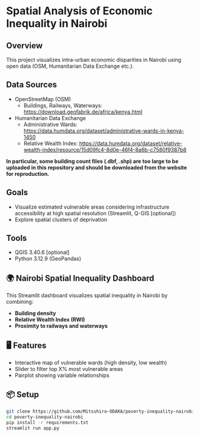 # Spatial Analysis of Economic Inequality in Nairobi

## Overview
This project visualizes intra-urban economic disparities in Nairobi using open data (OSM, Humanitarian Data Exchange etc.).

## Data Sources
- OpenStreetMap (OSM)
  - Buildings, Railways, Waterways: https://download.geofabrik.de/africa/kenya.html
- Humanitarian Data Exchange
  - Administrative Wards: https://data.humdata.org/dataset/administrative-wards-in-kenya-1450
  - Relative Wealth Index: https://data.humdata.org/dataset/relative-wealth-index/resource/15d09fc4-8d0e-46f4-8a6b-c7580f9387b8

**In particular, some building count files (.dbf, .shp) are too large to be uploaded in this repository and should be downloaded from the website for reproduction.**

## Goals
- Visualize estimated vulnerable areas considering infrastructure accessibility at high spatial resolution (Streamlit, Q-GIS [optional])
- Explore spatial clusters of deprivation

## Tools
- QGIS 3.40.6 [optional]
- Python 3.12.9 (GeoPandas)

## 🌍 Nairobi Spatial Inequality Dashboard

This Streamlit dashboard visualizes spatial inequality in Nairobi by combining:

- **Building density**
- **Relative Wealth Index (RWI)**
- **Proximity to railways and waterways**

## 🖥️ Features

- Interactive map of vulnerable wards (high density, low wealth)
- Slider to filter top X% most vulnerable areas
- Pairplot showing variable relationships

## 📦 Setup

```bash
git clone https://github.com/Mitsuhiro-ODAKA/poverty-inequality-nairobi.git
cd poverty-inequality-nairobi
pip install -r requirements.txt
streamlit run app.py

